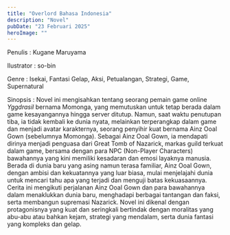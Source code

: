 ```yaml
---
title: "Overlord Bahasa Indonesia"
description: "Novel"
pubDate: "23 Februari 2025"
heroImage: ""
---
```


Penulis : Kugane Maruyama

Ilustrator : so-bin

Genre : Isekai, Fantasi Gelap, Aksi, Petualangan, Strategi, Game, Supernatural

Sinopsis : Novel ini mengisahkan tentang seorang pemain game online *Yggdrasil* bernama Momonga, yang memutuskan untuk tetap berada dalam game kesayangannya hingga server ditutup. Namun, saat waktu penutupan tiba, ia tidak kembali ke dunia nyata, melainkan terperangkap dalam game dan menjadi avatar karakternya, seorang penyihir kuat bernama Ainz Ooal Gown (sebelumnya Momonga).  Sebagai Ainz Ooal Gown, ia mendapati dirinya menjadi penguasa dari Great Tomb of Nazarick, markas guild terkuat dalam game, bersama dengan para NPC (Non-Player Characters) bawahannya yang kini memiliki kesadaran dan emosi layaknya manusia.  Berada di dunia baru yang asing namun terasa familiar, Ainz Ooal Gown, dengan ambisi dan kekuatannya yang luar biasa, mulai menjelajahi dunia untuk mencari tahu apa yang terjadi dan menguji batas kekuasaannya. Cerita ini mengikuti perjalanan Ainz Ooal Gown dan para bawahannya dalam menaklukkan dunia baru, menghadapi berbagai tantangan dan faksi, serta membangun supremasi Nazarick. Novel ini dikenal dengan protagonisnya yang kuat dan seringkali bertindak dengan moralitas yang abu-abu atau bahkan kejam, strategi yang mendalam, serta dunia fantasi yang kompleks dan gelap.

